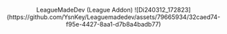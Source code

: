 <p align="center">
LeagueMadeDev (League Addon)
![Di240312_172823](https://github.com/YsnKey/Leaguemadedev/assets/79665934/32caed74-f95e-4427-8aa1-d7b8a4badb77)

</p>
